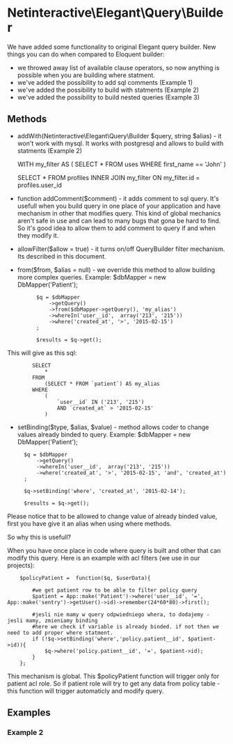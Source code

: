 # Netinteractive\Elegant\Query\Builder

We have added some functionality to original Elegant query builder. New things you can do when compared to Eloquent builder:

* we throwed away list of available clause operators, so now anything is possible when you are building where statment.
* we've added the possibility to add sql comments (Example 1)
* we've added the possibility to build with statments (Example 2)
* we've added the possibility to build nested queries (Example 3)


## Methods

* addWith(Netinteractive\Elegant\Query\Builder $query, string $alias) - it won't work with mysql. It works with postgresql and allows to build
with statments (Example 2)

    WITH my_filter AS (
        SELECT * FROM uses WHERE first_name == 'John'
    )

    SELECT * FROM profiles
    INNER JOIN my_filter ON my_filter.id = profiles.user_id


* function addComment($comment) - it adds comment to sql query.
  It's usefull when you build query in one place of your application and have mechanism in other that modifies query.
  This kind of global mechanics aren't safe in use and can lead to many bugs that gona be hard to find.
  So it's good idea to allow them to add comment to query if and when they modify it.



* allowFilter($allow = true) - it turns on/off QueryBuilder filter mechanism. Its described in this document.


* from($from, $alias = null) - we override this method to allow building more complex queries. Example:
            $dbMapper = new DbMapper('Patient');

            $q = $dbMapper
                ->getQuery()
                ->from($dbMapper->getQuery(), 'my_alias')
                ->whereIn('user__id',  array('213', '215'))
                ->where('created_at', '>', '2015-02-15')
            ;

            $results = $q->get();

This will give as this sql:

            SELECT
                *
            FROM
                (SELECT * FROM `patient`) AS my_alias
            WHERE
                (
                    `user__id` IN ('213', '215')
                    AND `created_at` > '2015-02-15'
                )



* setBinding($type, $alias, $value) - method allows coder to change values already binded to query. Example:
        $dbMapper = new DbMapper('Patient');

        $q = $dbMapper
            ->getQuery()
            ->whereIn('user__id',  array('213', '215'))
            ->where('created_at', '>', '2015-02-15', 'and', 'created_at')
        ;

        $q->setBinding('where', 'created_at', '2015-02-14');

        $results = $q->get();

Please notice that to be allowed to change value of already binded value, first you have give it an alias when using
where methods.

So why this is usefull?

When you have once place in code where query is built and other that can modify this query. Here is an example with
acl filters (we use in our projects):

        $policyPatient =  function($q, $userData){

            #we get patient row to be able to filter policy query
            $patient = App::make('Patient')->where('user__id', '=', App::make('sentry')->getUser()->id)->remember(24*60*80)->first();

            #jesli nie mamy w query odpwiedniego whera, to dodajemy - jesli mamy, zmieniamy binding
            #here we check if variable is already binded. if not then we need to add proper where statment.
            if (!$q->setBinding('where','policy.patient__id', $patient->id)){
                $q->where('policy.patient__id', '=', $patient->id);
            }
        };

This mechanism is global. This $policyPatient function will trigger only for patient acl role. So if patient role will
try to get any data from policy table - this function will trigger automaticly and modify query.


## Examples

### Example 2

